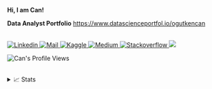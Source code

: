 **Hi, I am Can!**

**Data Analyst Portfolio**
https://www.datascienceportfol.io/ogutkencan

<a href="https://github.com/ogtknscn">
</a>
<br/>
<a href="https://www.linkedin.com/in/sezai-can-ogutken/">
    <img src="https://img.shields.io/badge/LinkedIn-0077B5?style=for-the-badge&logo=linkedin&logoColor=white" alt="Linkedin">
</a>
<a href="mailto:ogutken.in@gmail.com">
    <img src="https://img.shields.io/badge/Gmail-D14836?style=for-the-badge&logo=gmail&logoColor=white" alt="Mail">
</a>
<a href="https://www.kaggle.com/sezaicantken">
    <img src="https://img.shields.io/badge/Kaggle-20BEFF?style=for-the-badge&logo=Kaggle&logoColor=white" alt="Kaggle">
</a>
<a href="https://medium.com/@caanogutkens">
    <img src="https://img.shields.io/badge/Medium-12100E?style=for-the-badge&logo=medium&logoColor=white`" alt="Medium">
</a>
<a href="https://stackoverflow.com/users/26837236/johngrinding">
    <img src="https://img.shields.io/badge/Stack_Overflow-FE7A16?style=for-the-badge&logo=stack-overflow&logoColor=white" alt="Stackoverflow">
</a>

<a href="https://github.com/ogtknscn">
    <img src="https://github-stats-alpha.vercel.app/api?username=ogtknscn&cc=22272e&tc=37BCF6&ic=fff&bc=0000">
</a>
  
![Can's Profile Views](https://komarev.com/ghpvc/?username=ogtknscn&color=blue)

<br/> 

<details>
<summary>📈 Stats</summary>
<br>
My Github Stats

![](http://github-profile-summary-cards.vercel.app/api/cards/profile-details?username=ogtknscn&theme=dracula) 

![](http://github-profile-summary-cards.vercel.app/api/cards/repos-per-language?username=ogtknscn&theme=dracula) 
![](http://github-profile-summary-cards.vercel.app/api/cards/most-commit-language?username=ogtknscnn&theme=dracula)

</details>
